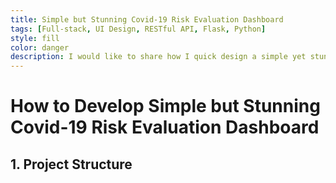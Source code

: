 ```yaml
---
title: Simple but Stunning Covid-19 Risk Evaluation Dashboard
tags: [Full-stack, UI Design, RESTful API, Flask, Python]
style: fill
color: danger
description: I would like to share how I quick design a simple yet stunning Covid-19 risk evaluation dashboard.
---
```


# How to Develop Simple but Stunning Covid-19 Risk Evaluation Dashboard

## 1. Project Structure 
